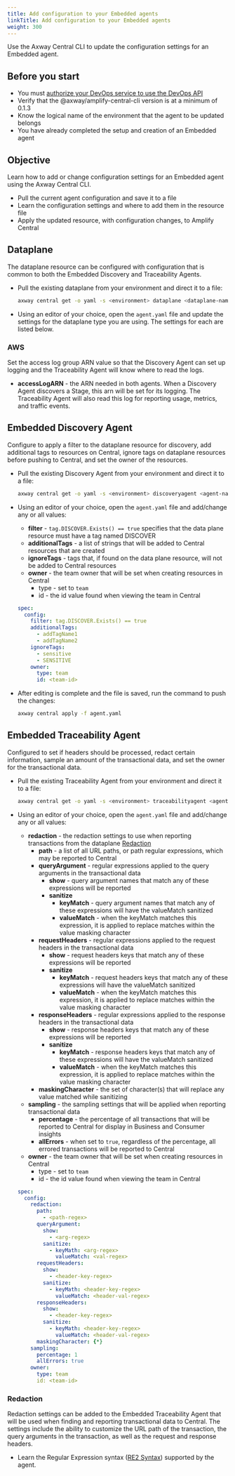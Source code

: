 ```yaml
---
title: Add configuration to your Embedded agents
linkTitle: Add configuration to your Embedded agents
weight: 300
---
```

Use the Axway Central CLI to update the configuration settings for an Embedded agent.

## Before you start

* You must [authorize your DevOps service to use the DevOps API](/docs/integrate_with_central/cli_central/cli_install/#authorize-your-devops-service-to-use-the-amplify-central-apis)
* Verify that the @axway/amplify-central-cli version is at a minimum of 0.1.3
* Know the logical name of the environment that the agent to be updated belongs
* You have already completed the setup and creation of an Embedded agent

## Objective

Learn how to add or change configuration settings for an Embedded agent using the Axway Central CLI.

* Pull the current agent configuration and save it to a file
* Learn the configuration settings and where to add them in the resource file
* Apply the updated resource, with configuration changes, to Amplify Central

## Dataplane

The dataplane resource can be configured with configuration that is common to both the Embedded Discovery and Traceability Agents.

* Pull the existing dataplane from your environment and direct it to a file:

    ```bash
    axway central get -o yaml -s <environment> dataplane <dataplane-name> > dataplane.yaml
    ```

* Using an editor of your choice, open the `agent.yaml` file and update the settings for the dataplane type you are using. The settings for each are listed below.

### AWS

Set the access log group ARN value so that the Discovery Agent can set up logging and the Traceability Agent will know where to read the logs.

* **accessLogARN** - the ARN needed in both agents. When a Discovery Agent discovers a Stage, this arn will be set for its logging. The Traceability Agent will also read this log for reporting usage, metrics, and traffic events.

## Embedded Discovery Agent

Configure to apply a filter to the dataplane resource for discovery, add additional tags to resources on Central, ignore tags on dataplane resources before pushing to Central, and set the owner of the resources.

* Pull the existing Discovery Agent from your environment and direct it to a file:

    ```bash
    axway central get -o yaml -s <environment> discoveryagent <agent-name> > agent.yaml
    ```

* Using an editor of your choice, open the `agent.yaml` file and add/change any or all values:
    * **filter** - `tag.DISCOVER.Exists() == true` specifies that the data plane resource must have a tag named DISCOVER
    * **additionalTags** - a list of strings that will be added to Central resources that are created
    * **ignoreTags** - tags that, if found on the data plane resource, will not be added to Central resources
    * **owner** - the team owner that will be set when creating resources in Central
        * type - set to `team`
        * id - the id value found when viewing the team in Central

    ```yaml
    spec:
      config:
        filter: tag.DISCOVER.Exists() == true
        additionalTags:
          - addTagName1
          - addTagName2
        ignoreTags:
          - sensitive
          - SENSITIVE
        owner:
          type: team
          id: <team-id>
    ```

* After editing is complete and the file is saved, run the command to push the changes:

    ```bash
    axway central apply -f agent.yaml
    ```

## Embedded Traceability Agent

Configured to set if headers should be processed, redact certain information, sample an amount of the transactional data, and set the owner for the transactional data.

* Pull the existing Traceability Agent from your environment and direct it to a file:

    ```bash
    axway central get -o yaml -s <environment> traceabilityagent <agent-name> > agent.yaml
    ```
* Using an editor of your choice, open the `agent.yaml` file and add/change any or all values:
    * **redaction** - the redaction settings to use when reporting transactions from the dataplane [Redaction](#redaction)
        * **path** - a list of all URL paths, or path regular expressions, which may be reported to Central
        * **queryArgument** - regular expressions applied to the query arguments in the transactional data
            * **show** - query argument names that match any of these expressions will be reported
            * **sanitize**
                * **keyMatch** - query argument names that match any of these expressions will have the valueMatch sanitized
                * **valueMatch** - when the keyMatch matches this expression, it is applied to replace matches within the value masking character
        * **requestHeaders** - regular expressions applied to the request headers in the transactional data
            * **show** - request headers keys that match any of these expressions will be reported
            * **sanitize**
                * **keyMatch** - request headers keys that match any of these expressions will have the valueMatch sanitized
                * **valueMatch** - when the keyMatch matches this expression, it is applied to replace matches within the value masking character
        * **responseHeaders** - regular expressions applied to the response headers in the transactional data
            * **show** - response headers keys that match any of these expressions will be reported
            * **sanitize**
                * **keyMatch** - response headers keys that match any of these expressions will have the valueMatch sanitized
                * **valueMatch** - when the keyMatch matches this expression, it is applied to replace matches within the value masking character
        * **maskingCharacter** - the set of character(s) that will replace any value matched while sanitizing
    * **sampling** - the sampling settings that will be applied when reporting transactional data
        * **percentage** - the percentage of all transactions that will be reported to Central for display in Business and Consumer insights
        * **allErrors** - when set to `true`, regardless of the percentage, all errored transactions will be reported to Central
    * **owner** - the team owner that will be set when creating resources in Central
        * type - set to `team`
        * id - the id value found when viewing the team in Central

    ```yaml
    spec:
      config:
        redaction:
          path:
            - <path-regex>
          queryArgument:
            show:
              - <arg-regex>
            sanitize:
              - keyMath: <arg-regex>
                valueMatch: <val-regex>
          requestHeaders:
            show:
              - <header-key-regex>
            sanitize:
              - keyMath: <header-key-regex>
                valueMatch: <header-val-regex>
          responseHeaders:
            show:
              - <header-key-regex>
            sanitize:
              - keyMath: <header-key-regex>
                valueMatch: <header-val-regex>
          maskingCharacter: {*}
        sampling: 
          percentage: 1
          allErrors: true
        owner:
          type: team
          id: <team-id>
    ```

### Redaction

Redaction settings can be added to the Embedded Traceability Agent that will be used when finding and reporting transactional data to Central. The settings include the ability to customize the URL path of the transaction, the query arguments in the transaction, as well as the request and response headers.

* Learn the Regular Expression syntax ([RE2 Syntax](https://github.com/google/re2/wiki/Syntax)) supported by the agent.
